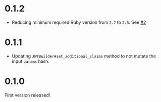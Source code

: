 # 0.1.2

- Reducing minimum required Ruby version from `2.7` to `2.5`. See [#2](https://github.com/Vonage/vonage-jwt-ruby/pull/2)

# 0.1.1

- Updating `JWTBuilder#set_additional_claims` method to not mutate the input `params` hash.

# 0.1.0

First version released!
